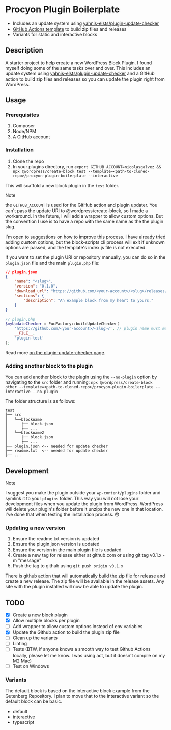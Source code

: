 # Procyon Plugin Boilerplate
* Includes an update system using [yahnis-elsts/plugin-update-checker](https://github.com/YahnisElsts/plugin-update-checker)
* [GitHub Actions template](https://github.com/nicolasgalvez/procyon-plugin-boilerplate/tree/main/plugin-templates/.github/workflows) to build zip files and releases
* Variants for static and interactive blocks

## Description
A starter project to help create a new WordPress Block Plugin. I found myself doing some of the same tasks over and over. This includes an update system using [yahnis-elsts/plugin-update-checker](https://github.com/YahnisElsts/plugin-update-checker) and a GitHub action to build zip files and releases so you can update the plugin right from WordPress.

## Usage
### Prerequisites
1. Composer
2. Node/NPM
3. A GitHub account

### Installation
1. Clone the repo
2. In your plugins directory, run `export GITHUB_ACCOUNT=nicolasgalvez && npx @wordpress/create-block test --template=<path-to-cloned-repo>/procyon-plugin-boilerplate --interactive`

This will scaffold a new block plugin in the `test` folder.
> [!NOTE]
> the `GITHUB_ACCOUNT` is used for the GitHub action and plugin updater. You can't pass the update URI to @wordpress/create-block, so I made a workaround. In the future, I will add a wrapper to allow custom options. But the convention I use is to have a repo with the same name as the the plugin slug.

I'm open to suggestions on how to improve this process. I have already tried adding custom options, but the block-scripts cli process will exit if unknown options are passed, and the template's index.js file is not executed.

If you want to set the plugin URI or repository manually, you can do so in the `plugin.json` file and the main `plugin.php` file:
```json
// plugin.json
{
	"name": "<slug>",
	"version": "0.1.0",
	"download_url": "https://github.com/<your-account>/<slug>/releases/latest/download/<slug>.zip",
	"sections": {
		"description": "An example block from my heart to yours."
	}
}
```
```php
// plugin.php
$myUpdateChecker = PucFactory::buildUpdateChecker(
	'https://github.com/<your-account>/<slug>/', // plugin name must match the folder name
	__FILE__,
	'plugin-test'
);
```

Read more [on the plugin-update-checker page](https://github.com/YahnisElsts/plugin-update-checker?tab=readme-ov-file#github-integration).

### Adding another block to the plugin
You can add another block to the plugin using the `--no-plugin` option by navigating to the `src` folder and running:
`npx @wordpress/create-block other --template=<path-to-cloned-repo>/procyon-plugin-boilerplate --interactive --no-plugin`

The folder structure is as follows:
```
test
├── src
│   └──blockname
│      ├── block.json
│      ├── ...
│   └──blockname2
│      ├── block.json
│      ├── ...
├── plugin.json <-- needed for update checker
├── readme.txt  <-- needed for update checker
├── ...
```
## Development



> [!NOTE]
> I suggest you make the plugin outside your `wp-content/plugins` folder and symlink it to your `plugins` folder. This way you will not lose your development files when you update the plugin from WordPress. WordPress will delete your plugin's folder before it unzips the new one in that location. I've done that when testing the installation process. 😳

### Updating a new version

1. Ensure the readme.txt version is updated
2. Ensure the plugin.json version is updated
3. Ensure the version in the main plugin file is updated
4. Create a new tag for release either at github.com or using git tag v0.1.x -m "message"
5. Push the tag to github using `git push origin v0.1.x`

There is github action that will automatically build the zip file for release and create a new release. The zip file will be available in the release assets. Any site with the plugin installed will now be able to update the plugin.

## TODO
- [x] Create a new block plugin
- [x] Allow multiple blocks per plugin
- [ ] Add wrapper to allow custom options instead of env variables
- [x] Update the Github action to build the plugin zip file
- [ ] Clean up the variants
- [ ] Linting
- [ ] Tests (BTW, if anyone knows a smooth way to test Github Actions locally, please let me know. I was using act, but it doesn't compile on my M2 Mac)
- [ ] Test on Windows

### Variants
The default block is based on the interactive block example from the Gutenberg Repository. I plan to move that to the interactive variant so the default block can be basic.
* default
* interactive
* typescript
